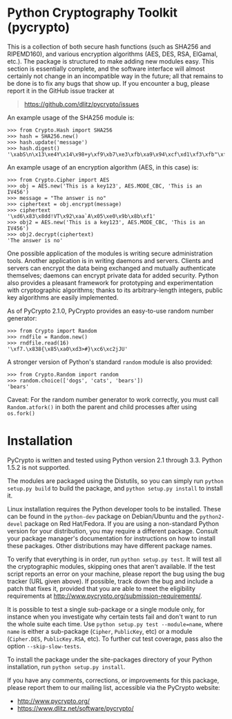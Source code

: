 Python Cryptography Toolkit (pycrypto)
======================================

This is a collection of both secure hash functions (such as SHA256 and
RIPEMD160), and various encryption algorithms (AES, DES, RSA, ElGamal,
etc.).  The package is structured to make adding new modules easy.
This section is essentially complete, and the software interface will
almost certainly not change in an incompatible way in the future; all
that remains to be done is to fix any bugs that show up.  If you
encounter a bug, please report it in the GitHub issue tracker at

> https://github.com/dlitz/pycrypto/issues

An example usage of the SHA256 module is:

    >>> from Crypto.Hash import SHA256
    >>> hash = SHA256.new()
    >>> hash.update('message')
    >>> hash.digest()
    '\xabS\n\x13\xe4Y\x14\x98+y\xf9\xb7\xe3\xfb\xa9\x94\xcf\xd1\xf3\xfb"\xf7\x1c\xea\x1a\xfb\xf0+F\x0cm\x1d'

An example usage of an encryption algorithm (AES, in this case) is:

    >>> from Crypto.Cipher import AES
    >>> obj = AES.new('This is a key123', AES.MODE_CBC, 'This is an IV456')
    >>> message = "The answer is no"
    >>> ciphertext = obj.encrypt(message)
    >>> ciphertext
    '\xd6\x83\x8dd!VT\x92\xaa`A\x05\xe0\x9b\x8b\xf1'
    >>> obj2 = AES.new('This is a key123', AES.MODE_CBC, 'This is an IV456')
    >>> obj2.decrypt(ciphertext)
    'The answer is no'

One possible application of the modules is writing secure
administration tools.  Another application is in writing daemons and
servers.  Clients and servers can encrypt the data being exchanged and
mutually authenticate themselves; daemons can encrypt private data for
added security.  Python also provides a pleasant framework for
prototyping and experimentation with cryptographic algorithms; thanks
to its arbitrary-length integers, public key algorithms are easily
implemented.

As of PyCrypto 2.1.0, PyCrypto provides an easy-to-use random number
generator:

    >>> from Crypto import Random
    >>> rndfile = Random.new()
    >>> rndfile.read(16)
    '\xf7.\x838{\x85\xa0\xd3>#}\xc6\xc2jJU'

A stronger version of Python's standard `random` module is also
provided:

    >>> from Crypto.Random import random
    >>> random.choice(['dogs', 'cats', 'bears'])
    'bears'

Caveat: For the random number generator to work correctly, you must
call `Random.atfork()` in both the parent and child processes after
using `os.fork()`


Installation
============

PyCrypto is written and tested using Python version 2.1 through 3.3.  Python
1.5.2 is not supported.

The modules are packaged using the Distutils, so you can simply run
`python setup.py build` to build the package, and `python setup.py
install` to install it.

Linux installation requires the Python developer tools to be installed. These
can be found in the `python-dev` package on Debian/Ubuntu and the 
`python2-devel` package on Red Hat/Fedora. If you are using a non-standard
Python version for your distribution, you may require a different package.
Consult your package manager's documentation for instructions on how to
install these packages. Other distributions may have different package names.

To verify that everything is in order, run `python setup.py test`.  It
will test all the cryptographic modules, skipping ones that aren't
available.  If the test script reports an error on your machine,
please report the bug using the bug tracker (URL given above).  If
possible, track down the bug and include a patch that fixes it,
provided that you are able to meet the eligibility requirements at
http://www.pycrypto.org/submission-requirements/.

It is possible to test a single sub-package or a single module only, for instance
when you investigate why certain tests fail and don't want to run the whole
suite each time. Use `python setup.py test --module=name`, where `name`
is either a sub-package (`Cipher`, `PublicKey`, etc) or a module (`Cipher.DES`,
`PublicKey.RSA`, etc).
To further cut test coverage, pass also the option `--skip-slow-tests`.

To install the package under the site-packages directory of
your Python installation, run `python setup.py install`.

If you have any comments, corrections, or improvements for this
package, please report them to our mailing list, accessible via the
PyCrypto website:

* http://www.pycrypto.org/
* https://www.dlitz.net/software/pycrypto/

